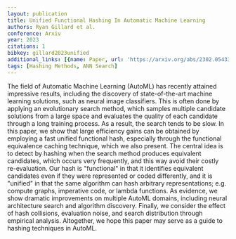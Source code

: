 ```yaml
---
layout: publication
title: Unified Functional Hashing In Automatic Machine Learning
authors: Ryan Gillard et al.
conference: Arxiv
year: 2023
citations: 1
bibkey: gillard2023unified
additional_links: [{name: Paper, url: 'https://arxiv.org/abs/2302.05433'}]
tags: [Hashing Methods, ANN Search]
---
```

The field of Automatic Machine Learning (AutoML) has recently attained
impressive results, including the discovery of state-of-the-art machine
learning solutions, such as neural image classifiers. This is often done by
applying an evolutionary search method, which samples multiple candidate
solutions from a large space and evaluates the quality of each candidate
through a long training process. As a result, the search tends to be slow. In
this paper, we show that large efficiency gains can be obtained by employing a
fast unified functional hash, especially through the functional equivalence
caching technique, which we also present. The central idea is to detect by
hashing when the search method produces equivalent candidates, which occurs
very frequently, and this way avoid their costly re-evaluation. Our hash is
"functional" in that it identifies equivalent candidates even if they were
represented or coded differently, and it is "unified" in that the same
algorithm can hash arbitrary representations; e.g. compute graphs, imperative
code, or lambda functions. As evidence, we show dramatic improvements on
multiple AutoML domains, including neural architecture search and algorithm
discovery. Finally, we consider the effect of hash collisions, evaluation
noise, and search distribution through empirical analysis. Altogether, we hope
this paper may serve as a guide to hashing techniques in AutoML.
